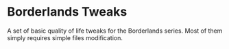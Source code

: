 # Borderlands Tweaks
A set of basic quality of life tweaks for the Borderlands series.
Most of them simply requires simple files modification.
